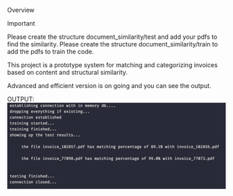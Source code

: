  Overview

> [!IMPORTANT] 
> Please create the structure document_similarity/test and add your pdfs to find the similarity.
> Please create the structure document_similarity/train to add the pdfs to train the code.

This project is a prototype system for matching and categorizing invoices based on content and structural similarity.


Advanced and efficient version is on going and you can see the output.


OUTPUT:
![alt text](https://github.com/neeraj-dimili/Document-Similarity-Matching/blob/master/output.jpeg)

 
